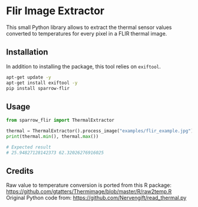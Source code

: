 # Flir Image Extractor

This small Python library allows to extract the thermal sensor values converted to temperatures for every pixel in a FLIR thermal image.

## Installation

In addition to installing the package, this tool relies on `exiftool`.

```bash
apt-get update -y
apt-get install exiftool -y
pip install sparrow-flir
```

## Usage

```python
from sparrow_flir import ThermalExtractor

thermal = ThermalExtractor().process_image("examples/flir_example.jpg")
print(thermal.min(), thermal.max())

# Expected result
# 25.94827128142373 62.32026276916025
```

## Credits

Raw value to temperature conversion is ported from this R package: https://github.com/gtatters/Thermimage/blob/master/R/raw2temp.R
Original Python code from: https://github.com/Nervengift/read_thermal.py
